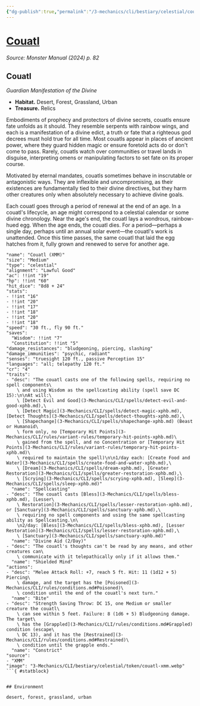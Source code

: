 ```yaml
---
{"dg-publish":true,"permalink":"/3-mechanics/cli/bestiary/celestial/couatl-xmm/","tags":["ttrpg-cli/compendium/src/5e/xmm","ttrpg-cli/monster/cr/4","ttrpg-cli/monster/environment/desert","ttrpg-cli/monster/environment/forest","ttrpg-cli/monster/environment/grassland","ttrpg-cli/monster/environment/urban","ttrpg-cli/monster/size/medium","ttrpg-cli/monster/type/celestial"],"noteIcon":""}
---
```


# [Couatl](3-Mechanics\CLI\bestiary\celestial/couatl-xmm.md)
*Source: Monster Manual (2024) p. 82*  

## Couatl

*Guardian Manifestation of the Divine*

- **Habitat.** Desert, Forest, Grassland, Urban  
- **Treasure.** Relics  

Embodiments of prophecy and protectors of divine secrets, couatls ensure fate unfolds as it should. They resemble serpents with rainbow wings, and each is a manifestation of a divine edict, a truth or fate that a righteous god decrees must hold true for all time. Most couatls appear in places of ancient power, where they guard hidden magic or ensure foretold acts do or don't come to pass. Rarely, couatls watch over communities or travel lands in disguise, interpreting omens or manipulating factors to set fate on its proper course.

Motivated by eternal mandates, couatls sometimes behave in inscrutable or antagonistic ways. They are inflexible and uncompromising, as their existences are fundamentally tied to their divine directives, but they harm other creatures only when absolutely necessary to achieve divine goals.

Each couatl goes through a period of renewal at the end of an age. In a couatl's lifecycle, an age might correspond to a celestial calendar or some divine chronology. Near the age's end, the couatl lays a wondrous, rainbow-hued egg. When the age ends, the couatl dies. For a period—perhaps a single day, perhaps until an annual solar event—the couatl's work is unattended. Once this time passes, the same couatl that laid the egg hatches from it, fully grown and renewed to serve for another age.

```statblock
"name": "Couatl (XMM)"
"size": "Medium"
"type": "celestial"
"alignment": "Lawful Good"
"ac": !!int "19"
"hp": !!int "60"
"hit_dice": "8d8 + 24"
"stats":
- !!int "16"
- !!int "20"
- !!int "17"
- !!int "18"
- !!int "20"
- !!int "18"
"speed": "30 ft., fly 90 ft."
"saves":
  "Wisdom": !!int "7"
  "Constitution": !!int "5"
"damage_resistances": "bludgeoning, piercing, slashing"
"damage_immunities": "psychic, radiant"
"senses": "truesight 120 ft., passive Perception 15"
"languages": "all; telepathy 120 ft."
"cr": "4"
"traits":
- "desc": "The couatl casts one of the following spells, requiring no spell components\
    \ and using Wisdom as the spellcasting ability (spell save DC 15):\n\nAt will:\
    \ [Detect Evil and Good](3-Mechanics/CLI/spells/detect-evil-and-good-xphb.md),\
    \ [Detect Magic](3-Mechanics/CLI/spells/detect-magic-xphb.md), [Detect Thoughts](3-Mechanics/CLI/spells/detect-thoughts-xphb.md),\
    \ [Shapechange](3-Mechanics/CLI/spells/shapechange-xphb.md) (Beast or Humanoid\
    \ form only, no [Temporary Hit Points](3-Mechanics/CLI/rules/variant-rules/temporary-hit-points-xphb.md)\
    \ gained from the spell, and no Concentration or [Temporary Hit Points](3-Mechanics/CLI/rules/variant-rules/temporary-hit-points-xphb.md)\
    \ required to maintain the spell)\n\n1/day each: [Create Food and Water](3-Mechanics/CLI/spells/create-food-and-water-xphb.md),\
    \ [Dream](3-Mechanics/CLI/spells/dream-xphb.md), [Greater Restoration](3-Mechanics/CLI/spells/greater-restoration-xphb.md),\
    \ [Scrying](3-Mechanics/CLI/spells/scrying-xphb.md), [Sleep](3-Mechanics/CLI/spells/sleep-xphb.md)"
  "name": "Spellcasting"
- "desc": "The couatl casts [Bless](3-Mechanics/CLI/spells/bless-xphb.md), [Lesser\
    \ Restoration](3-Mechanics/CLI/spells/lesser-restoration-xphb.md), or [Sanctuary](3-Mechanics/CLI/spells/sanctuary-xphb.md),\
    \ requiring no spell components and using the same spellcasting ability as Spellcasting.\n\
    \n2/day: [Bless](3-Mechanics/CLI/spells/bless-xphb.md), [Lesser Restoration](3-Mechanics/CLI/spells/lesser-restoration-xphb.md),\
    \ [Sanctuary](3-Mechanics/CLI/spells/sanctuary-xphb.md)"
  "name": "Divine Aid (2/Day)"
- "desc": "The couatl's thoughts can't be read by any means, and other creatures can\
    \ communicate with it telepathically only if it allows them."
  "name": "Shielded Mind"
"actions":
- "desc": "Melee Attack Roll: +7, reach 5 ft. Hit: 11 (1d12 + 5) Piercing\
    \ damage, and the target has the [Poisoned](3-Mechanics/CLI/rules/conditions.md#Poisoned)\
    \ condition until the end of the couatl's next turn."
  "name": "Bite"
- "desc": "Strength Saving Throw: DC 15, one Medium or smaller creature the couatl\
    \ can see within 5 feet. Failure: 8 (1d6 + 5) Bludgeoning damage. The target\
    \ has the [Grappled](3-Mechanics/CLI/rules/conditions.md#Grappled) condition (escape\
    \ DC 13), and it has the [Restrained](3-Mechanics/CLI/rules/conditions.md#Restrained)\
    \ condition until the grapple ends."
  "name": "Constrict"
"source":
- "XMM"
"image": "3-Mechanics/CLI/bestiary/celestial/token/couatl-xmm.webp"
```{ #statblock}


## Environment

desert, forest, grassland, urban